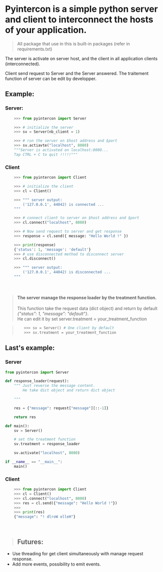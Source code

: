 # Pyintercon is a simple python server and client to interconnect the hosts of your application.

> All package that use in this is built-in packages (refer in requirements.txt)

The server is activate on server host, and the client in all application clients (interconnected).

Client send request to Server and the Server answered.
The traitement function of server can be edit by developper.


## Example:

### Server:
```python
    >>> from pyintercon import Server

    >>> # initialize the server
    >>> sv = Server(nb_client = 1)

    >>> # run the server on $host address and $port
    >>> sv.actiavte("localhost", 8080)
    """Server is activated on localhost:8080...
    Tap CTRL + C to quit !!!!!"""
```

### Client
```python
    >>> from pyintercon import Client

    >>> # initialize the client
    >>> cl = Client()

    >>> """ server output:
        ('127.0.0.1', 44042) is connected ...
    """

    >>> # connect client to server on $host address and $port
    >>> cl.connect("localhost", 8080)

    >>> # Now send request to server and get response
    >>> response = cl.send({ message: "Hello World !" })

    >>> print(response)
    {'status': 1, 'message': 'default'}
    >>> # use disconnected method to disconnect server
    >>> cl.disconnect()

    >>> """ server output:
        ('127.0.0.1', 44042) is disconnected ...
    """
```
</br>

> #### The server manage the response loader by the treatment function.
> This function take the request data (dict object) and return by default _{"status": 1, "message": "default"}_. </br>
> He can edit it by set server.treatment = your_treatment_function

> ```python
>    >>> sv = Server() # One client by default
>    >>> sv.treatment = your_treatment_function
> ```

## Last's example:

### Server

```python
from pyintercon import Server

def response_loader(request):
    """ Just reverse the message content.
        He take dict object and return dict object

    """

    res = {"message": request["message"][::-1]}

    return res

def main():
    sv = Server()

    # set the treatment function
    sv.treatment = response_loader

    sv.activate("localhost", 8080)

if __name__ == "__main__":
    main()
```

### Client

```python
    >>> from pyintercon import Client
    >>> cl = Client()
    >>> cl.connect("localhost", 8080)
    >>> res = cl.send({"message": "Hello World !"})
    >>>
    >>> print(res)
    {"message": "! dlroW olleH"}
```

</br>

> ## Futures:
* Use threading for get client simultaneously with manage request response.
* Add more events, possibility to emit events.
